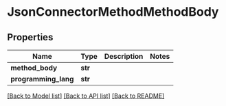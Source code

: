 # JsonConnectorMethodMethodBody

## Properties
Name | Type | Description | Notes
------------ | ------------- | ------------- | -------------
**method_body** | **str** |  | 
**programming_lang** | **str** |  | 

[[Back to Model list]](../README.md#documentation-for-models) [[Back to API list]](../README.md#documentation-for-api-endpoints) [[Back to README]](../README.md)


